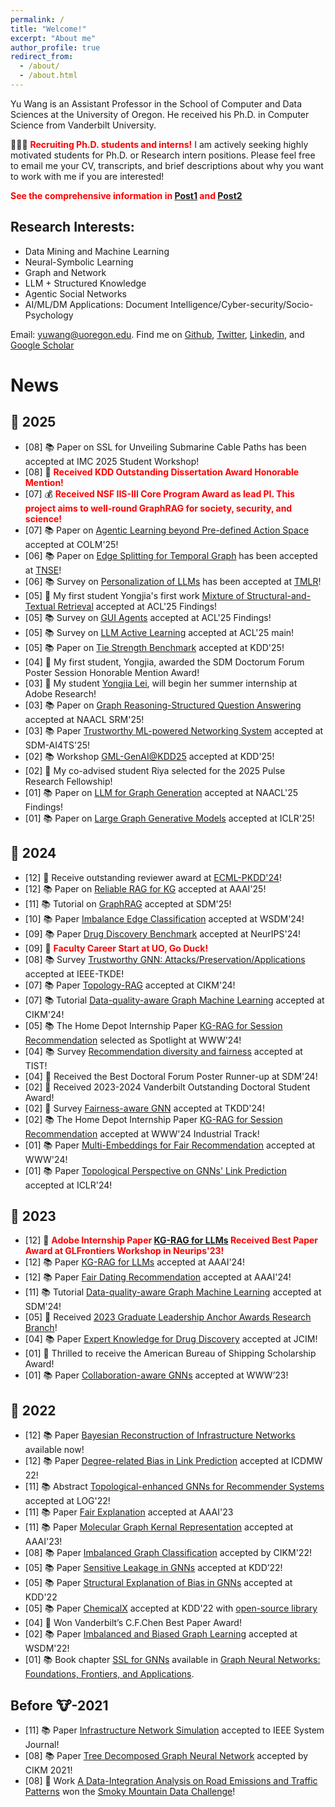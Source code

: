 ```yaml
---
permalink: /
title: "Welcome!"
excerpt: "About me"
author_profile: true
redirect_from: 
  - /about/
  - /about.html
---
```


Yu Wang is an Assistant Professor in the School of Computer and Data Sciences at the University of Oregon. He received his Ph.D. in Computer Science from Vanderbilt University. 

📢📢📢 <span style="color:red">**Recruiting Ph.D. students and interns!**</span> I am actively seeking highly motivated students for Ph.D. or Research intern positions. Please feel free to email me your CV, transcripts, and brief descriptions about why you want to work with me if you are interested!

<span style="color:red">**See the comprehensive information in [Post1](https://yuwang0103.github.io/recruiting/) and [Post2](https://mp.weixin.qq.com/s/ulv71WoDC0Oi7WbXzmdl1Q)**


Research Interests:
------
- Data Mining and Machine Learning
- Neural-Symbolic Learning
- Graph and Network
- LLM + Structured Knowledge
- Agentic Social Networks  
- AI/ML/DM Applications: Document Intelligence/Cyber-security/Socio-Psychology

Email: yuwang@uoregon.edu. Find me on [Github](https://github.com/yuwvandy), [Twitter](https://twitter.com/yuwang0103), [Linkedin](https://www.linkedin.com/in/yu-wang-63359a196/), and [Google Scholar](https://scholar.google.com/citations?user=XPCmiz4AAAAJ&hl=en)

News
======
<!-- 📢📢📢 <span style="color:red">**Call for Paper:**</span> We are organizing the MLoG-GenAI Workshop: <a href='https://mlgraphworkshop.github.io/'>Machine Learning on Graphs in the Era of Generative Artificial Intelligence</a> at KDD 2025! If you are working in relevant directions, don’t hesitate to submit your paper! -->


🐍 2025
-----
<ul>
<li>[08] 📚 Paper on SSL for Unveiling Submarine Cable Paths has been accepted at IMC 2025 Student Workshop!</li>
<li>[08] 🎉 <span style="color:red"><b>Received KDD Outstanding Dissertation Award Honorable Mention!</b></span></li>
<li>[07] 💰 <span style="color:red"><b>Received NSF IIS-III Core Program Award as lead PI. This project aims to well-round GraphRAG for society, security, and science!</b></span></li>
<!-- <li>[07] 💰 <span style="color:red"><b><a href='https://kindlab-fly.github.io/projects/nsf-III-GraphRAG/'>Collaborative Research</a> Received NSF IIS-III Core Program (my role: lead PI). This project aims to well-round GraphRAG for society, security, and science!</b></span></li> -->
<li>[07] 📚 Paper on <a href='https://arxiv.org/abs/2411.01747'>Agentic Learning beyond Pre-defined Action Space</a> accepted at COLM'25!</li>
<li>[06] 📚 Paper on <a href='https://ieeexplore.ieee.org/document/11029199'>Edge Splitting for Temporal Graph</a> has been accepted at <a href='https://ieeexplore.ieee.org/xpl/RecentIssue.jsp?punumber=6488902'>TNSE</a>!</li>
<li>[06] 📚 Survey on <a href='https://arxiv.org/abs/2411.00027'>Personalization of LLMs</a> has been accepted at <a href='https://jmlr.org/tmlr/'>TMLR</a>!</li>
<li>[05] 🎉 My first student Yongjia's first work <a href='https://arxiv.org/abs/2502.20317'>Mixture of Structural-and-Textual Retrieval</a> accepted at ACL'25 Findings!</li>
<li>[05] 📚 Survey on <a href='https://openreview.net/forum?id=ccYWyKCQUu#discussion'>GUI Agents</a> accepted at ACL'25 Findings!</li>
<li>[05] 📚 Survey on <a href='https://arxiv.org/abs/2502.11767'>LLM Active Learning</a> accepted at ACL'25 main!</li>
<li>[05] 📚 Paper on <a href='https://arxiv.org/abs/2410.19214'>Tie Strength Benchmark</a> accepted at KDD'25!</li>
<li>[04] 🎉 My first student, Yongjia, awarded the SDM Doctorum Forum Poster Session Honorable Mention Award!</li>
<li>[03] 🎉 My student <a href='https://yoega.github.io/Yoega.html'>Yongjia Lei</a>, will begin her summer internship at Adobe Research!</li>
<li>[03] 📚 Paper on <a href=''>Graph Reasoning-Structured Question Answering</a> accepted at NAACL SRM'25!</li>
<li>[03] 📚 Paper <a href=''>Trustworthy ML-powered Networking System</a> accepted at SDM-AI4TS'25!</li>
<li>[02] 📚 Workshop <a href='https://mlgraphworkshop.github.io/'>GML-GenAI@KDD25</a> accepted at KDD'25!</li>
<li>[02] 🎉 My co-advised student Riya selected for the 2025 Pulse Research Fellowship!</li>
<li>[01] 📚 Paper on <a href='https://aclanthology.org/2025.findings-naacl.456/'>LLM for Graph Generation</a> accepted at NAACL'25 Findings!</li>
<li>[01] 📚 Paper on <a href='https://openreview.net/forum?id=c01YB8pF0s'>Large Graph Generative Models</a> accepted at ICLR'25!</li>
</ul>

🐲 2024
-----
<ul>
<li>[12] 🎉 Receive outstanding reviewer award at <a href='https://ecmlpkdd.org/2024/organisation-area-chairs-and-reviewers/'>ECML-PKDD'24</a>!</li>
<li>[12] 📚 Paper on <a href='https://arxiv.org/abs/2410.08985'>Reliable RAG for KG</a> accepted at AAAI'25!</li>
<li>[11] 📚 Tutorial on <a href='https://kindlab-fly.github.io/tutorials/sdm25/'>GraphRAG</a> accepted at SDM'25!</li>
<li>[10] 📚 Paper <a href='https://arxiv.org/html/2406.11685v1'>Imbalance Edge Classification</a> accepted at WSDM'24!</li>
<li>[09] 📚 Paper <a href='https://www.welqrate.org/'>Drug Discovery Benchmark</a> accepted at NeurIPS'24!</li>
<li>[09] 🦆 <span style="color:red"><b>Faculty Career Start at UO, Go Duck!</b></span></li>
<li>[08] 📚 Survey <a href='https://arxiv.org/abs/2308.16375'>Trustworthy GNN: Attacks/Preservation/Applications</a> accepted at IEEE-TKDE!</li>
<li>[07] 📚 Paper <a href='https://arxiv.org/html/2405.17602v1'>Topology-RAG</a> accepted at CIKM'24!</li>
<li>[07] 📚 Tutorial <a href='https://nds-vu.github.io/tutorials/cikm24/'>Data-quality-aware Graph Machine Learning</a> accepted at CIKM'24!</li>
<li>[05] 📚 The Home Depot Internship Paper <a href='https://dl.acm.org/doi/10.1145/3589335.3648324'>KG-RAG for Session Recommendation</a> selected as Spotlight at WWW'24!</li>
<li>[04] 📚 Survey <a href='https://arxiv.org/abs/2307.04644'>Recommendation diversity and fairness</a> accepted at TIST!</li>
<li>[04] 🎉 Received the Best Doctoral Forum Poster Runner-up at SDM'24!</li>
<li>[02] 🎉 Received 2023-2024 Vanderbilt Outstanding Doctoral Student Award!</li>
<li>[02] 🎉 Survey <a href='https://arxiv.org/abs/2307.03929'>Fairness-aware GNN</a> accepted at TKDD'24!</li>
<li>[02] 📚 The Home Depot Internship Paper <a href='https://dl.acm.org/doi/10.1145/3589335.3648324'>KG-RAG for Session Recommendation</a> accepted at WWW'24 Industrial Track!</li>
<li>[01] 📚 Paper <a href='https://arxiv.org/html/2402.13495v1'>Multi-Embeddings for Fair Recommendation</a> accepted at WWW'24!</li>
<li>[01] 📚 Paper <a href='https://arxiv.org/abs/2310.04612'>Topological Perspective on GNNs' Link Prediction</a> accepted at ICLR'24!</li>
</ul>

🐰 2023
-----
<ul>
<li>[12] 🎉 <span style="color:red"><b>Adobe Internship Paper <a href='https://ojs.aaai.org/index.php/AAAI/article/view/29889'>KG-RAG for LLMs</a> Received Best Paper Award at GLFrontiers Workshop in Neurips'23!</b></span></li>
<li>[12] 📚 Paper <a href='https://ojs.aaai.org/index.php/AAAI/article/view/29889'>KG-RAG for LLMs</a> accepted at AAAI'24!</li>
<li>[12] 📚 Paper <a href='https://ojs.aaai.org/index.php/AAAI/article/view/30263'>Fair Dating Recommendation</a> accepted at AAAI'24!</li>
<li>[11] 📚 Tutorial <a href='https://yuwang0103.github.io/_pages/tutorial_ppt.pdf'>Data-quality-aware Graph Machine Learning</a> accepted at SDM'24!</li>
<li>[05] 🎉 Received <a href='https://news.vanderbilt.edu/2023/08/04/five-students-receive-2023-graduate-leadership-anchor-awards'>2023 Graduate Leadership Anchor Awards Research Branch</a>!</li>
<li>[04] 📚 Paper <a href='https://www.biorxiv.org/content/10.1101/2023.04.17.537185v1.abstract'>Expert Knowledge for Drug Discovery</a> accepted at <a href='https://pubs.acs.org/journal/jcisd8'></a>JCIM! </li>
<li>[01] 🎉 Thrilled to receive the American Bureau of Shipping Scholarship Award! </li>
<li>[01] 📚 Paper <a href='https://dl.acm.org/doi/abs/10.1145/3543507.3583229'>Collaboration-aware GNNs</a> accepted at WWW’23! </li>
</ul>

🐯 2022
-----
<ul>
<li>[12] 📚 Paper <a href='https://arxiv.org/abs/2211.15590'>Bayesian Reconstruction of Infrastructure Networks</a> available now! </li>
<li>[12] 📚 Paper <a href='https://ieeexplore.ieee.org/abstract/document/10031056'>Degree-related Bias in Link Prediction</a> accepted at ICDMW 22! </li>
<li>[11] 📚 Abstract <a href='https://openreview.net/forum?id=O7msz8Ou7o'>Topological-enhanced GNNs for Recommender Systems</a> accepted at LOG'22! </li>
<li>[11] 📚 Paper <a href='https://ojs.aaai.org/index.php/AAAI/article/view/26344'>Fair Explanation</a> accepted at AAAI'23</li>
<li>[11] 📚 Paper <a href='https://ojs.aaai.org/index.php/AAAI/article/view/26679'>Molecular Graph Kernal Representation</a> accepted at AAAI'23!</li>
<li>[08] 📚 Paper <a href='https://dl.acm.org/doi/abs/10.1145/3511808.3557356'>Imbalanced Graph Classification</a> accepted by CIKM'22!</li>
<li>[05] 📚 Paper <a href='https://dl.acm.org/doi/abs/10.1145/3534678.3539404'>Sensitive Leakage in GNNs</a> accepted at KDD’22!</li>
<li>[05] 📚 Paper <a href='https://dl.acm.org/doi/abs/10.1145/3534678.3539319'>Structural Explanation of Bias in GNNs</a> accepted at KDD'22</li>
<li>[05] 📚 Paper <a href="https://arxiv.org/abs/2202.05240">ChemicalX</a> accepted at KDD'22 with <a href='https://github.com/astrazeneca/chemicalx'>open-source library</a></li>
<li>[04] 🎉 Won Vanderbilt’s C.F.Chen Best Paper Award!</li>
<li>[02] 📚 Paper <a href="https://dl.acm.org/doi/abs/10.1145/3488560.3502218">Imbalanced and Biased Graph Learning</a> accepted at WSDM'22! </li>
<li>[01] 📚 Book chapter <a href="https://tylersnetwork.github.io/papers/ssl_for_gnns.pdf">SSL for GNNs</a> available in <a href="https://graph-neural-networks.github.io/">Graph Neural Networks: Foundations, Frontiers, and Applications</a>.</li>
</ul>

Before 🐮-2021
-----
<ul>
<li>[11] 📚 Paper <a href="https://arxiv.org/abs/2111.12742#">Infrastructure Network Simulation</a> accepted to IEEE System Journal! </li>
<li>[08] 📚 Paper <a href="https://arxiv.org/abs/2108.11022">Tree Decomposed Graph Neural Network</a> accepted by CIKM 2021! </li>
<li>[08] 🎉 Work <a href="https://link.springer.com/chapter/10.1007/978-3-030-63393-6_34">A Data-Integration Analysis on Road Emissions and Traffic Patterns</a> won the <a href='https://smc.ornl.gov/2020/'>Smoky Mountain Data Challenge</a>!
